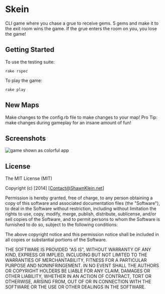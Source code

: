 
# Skein

  CLI game where you chase a grue to receive gems. 5 gems and make it to the exit room wins the game. If the grue enters the room on you, you lose the game!

## Getting Started

  To use the testing suite:

    rake rspec

  To play the game:

    rake play

## New Maps

  Make changes to the config.rb file to make changes to your map! Pro Tip: make changes during gameplay for an insane amount of fun!

## Screenshots

![game shown as colorful app](https://raw.githubusercontent.com/Carpk/skein/master/images/Screenshot%20from%202014-10-08%2013:26:58.png)

## License

The MIT License (MIT)

Copyright (c) [2014] [Contact@ShawnKlein.net]

Permission is hereby granted, free of charge, to any person obtaining a copy
of this software and associated documentation files (the "Software"), to deal
in the Software without restriction, including without limitation the rights
to use, copy, modify, merge, publish, distribute, sublicense, and/or sell
copies of the Software, and to permit persons to whom the Software is
furnished to do so, subject to the following conditions:

The above copyright notice and this permission notice shall be included in all
copies or substantial portions of the Software.

THE SOFTWARE IS PROVIDED "AS IS", WITHOUT WARRANTY OF ANY KIND, EXPRESS OR
IMPLIED, INCLUDING BUT NOT LIMITED TO THE WARRANTIES OF MERCHANTABILITY,
FITNESS FOR A PARTICULAR PURPOSE AND NONINFRINGEMENT. IN NO EVENT SHALL THE
AUTHORS OR COPYRIGHT HOLDERS BE LIABLE FOR ANY CLAIM, DAMAGES OR OTHER
LIABILITY, WHETHER IN AN ACTION OF CONTRACT, TORT OR OTHERWISE, ARISING FROM,
OUT OF OR IN CONNECTION WITH THE SOFTWARE OR THE USE OR OTHER DEALINGS IN THE
SOFTWARE.